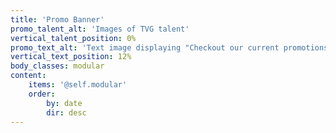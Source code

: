 ```yaml
---
title: 'Promo Banner'
promo_talent_alt: 'Images of TVG talent'
vertical_talent_position: 0%
promo_text_alt: 'Text image displaying "Checkout our current promotions"'
vertical_text_position: 12%
body_classes: modular
content:
    items: '@self.modular'
    order:
        by: date
        dir: desc
---
```



